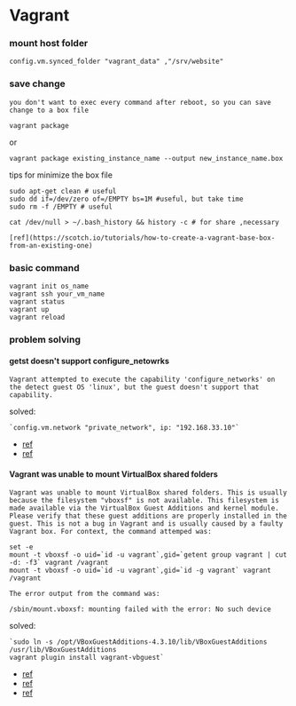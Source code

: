 # Vagrant

### mount host folder
    
    config.vm.synced_folder "vagrant_data" ,"/srv/website"

### save change
    you don't want to exec every command after reboot, so you can save change to a box file

    vagrant package
    
or

    vagrant package existing_instance_name --output new_instance_name.box

tips for minimize the box file
    
    sudo apt-get clean # useful
    sudo dd if=/dev/zero of=/EMPTY bs=1M #useful, but take time
    sudo rm -f /EMPTY # useful

    cat /dev/null > ~/.bash_history && history -c # for share ,necessary 
    
    [ref](https://scotch.io/tutorials/how-to-create-a-vagrant-base-box-from-an-existing-one)

### basic command

    vagrant init os_name 
    vagrant ssh your_vm_name
    vagrant status
    vagrant up 
    vagrant reload
   
### problem solving

#### getst doesn't support configure_netowrks
    
    Vagrant attempted to execute the capability 'configure_networks' on the detect guest OS 'linux', but the guest doesn't support that capability.  

solved:

    `config.vm.network "private_network", ip: "192.168.33.10"`

 - [ref](https://github.com/mitchellh/vagrant/issues/6426)
 - [ref](https://github.com/mitchellh/vagrant/issues/6829)

####  Vagrant was unable to mount VirtualBox shared folders 
   
    Vagrant was unable to mount VirtualBox shared folders. This is usually
    because the filesystem "vboxsf" is not available. This filesystem is
    made available via the VirtualBox Guest Additions and kernel module.
    Please verify that these guest additions are properly installed in the
    guest. This is not a bug in Vagrant and is usually caused by a faulty
    Vagrant box. For context, the command attemped was:

    set -e
    mount -t vboxsf -o uid=`id -u vagrant`,gid=`getent group vagrant | cut -d: -f3` vagrant /vagrant
    mount -t vboxsf -o uid=`id -u vagrant`,gid=`id -g vagrant` vagrant /vagrant

    The error output from the command was:

    /sbin/mount.vboxsf: mounting failed with the error: No such device
    
solved:

    `sudo ln -s /opt/VBoxGuestAdditions-4.3.10/lib/VBoxGuestAdditions /usr/lib/VBoxGuestAdditions
    vagrant plugin install vagrant-vbguest`

 - [ref](http://stackoverflow.com/questions/27992354/vagrant-error-failed-to-mount-folders-in-linux-guest-after-halt-or-reload/27992355#27992355)
 - [ref](http://stackoverflow.com/questions/22717428/vagrant-error-failed-to-mount-folders-in-linux-guest)
 - [ref](https://www.virtualbox.org/ticket/12879)

